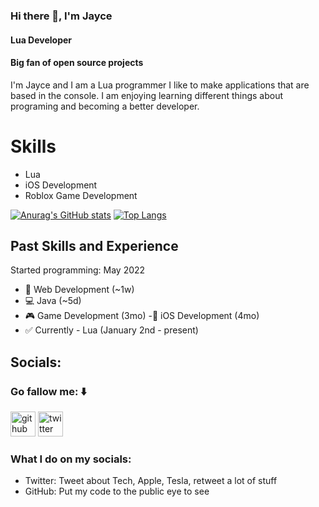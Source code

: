 ### Hi there 👋, I'm Jayce
#### Lua Developer
#### Big fan of open source projects

I'm Jayce and I am a Lua programmer I like to make applications that are based in the console. I am enjoying learning different things about programing and becoming a better developer. 

# Skills
- Lua
- iOS Development
- Roblox Game Development

[![Anurag's GitHub stats](https://github-readme-stats.vercel.app/api?username=jSagvold28)](https://github.com/anuraghazra/github-readme-stats)
[![Top Langs](https://github-readme-stats.vercel.app/api/top-langs/?username=jSagvold28)](https://github.com/anuraghazra/github-readme-stats)

## Past Skills and Experience

Started programming: May 2022

- 📶 Web Development (~1w)
- 💻 Java (~5d)
- 🎮 Game Development (3mo)
-📱 iOS Development (4mo)
- ✅ Currently - Lua (January 2nd - present)


## Socials:
### Go fallow me: ⬇️

[<img src='https://cdn.jsdelivr.net/npm/simple-icons@3.0.1/icons/github.svg' alt='github' height='40'>](https://github.com/jSagvold28)  [<img src='https://cdn.jsdelivr.net/npm/simple-icons@3.0.1/icons/twitter.svg' alt='twitter' height='40'>](https://twitter.com/jaycesagvold2)  


### What I do on my socials:

- Twitter: Tweet about Tech, Apple, Tesla, retweet a lot of stuff
- GitHub: Put my code to the public eye to see
